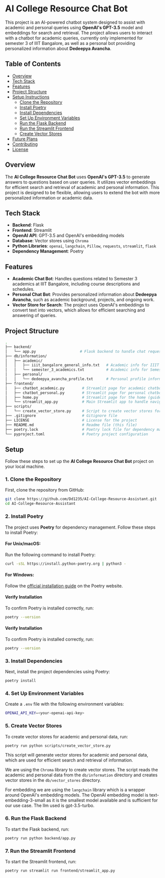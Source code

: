 # AI College Resource Chat Bot

This project is an AI-powered chatbot system designed to assist with academic and personal queries using **OpenAI's GPT-3.5** model and embeddings for search and retrieval. The project allows users to interact with a chatbot for academic queries, currently only implemented for semester 3 of IIIT Bangalore, as well as a personal bot providing personalized information about **Dedeepya Avancha**.

## Table of Contents

- [Overview](#overview)
- [Tech Stack](#tech-stack)
- [Features](#features)
- [Project Structure](#project-structure)
- [Setup Instructions](#setup-instructions)
  - [Clone the Repository](#clone-the-repository)
  - [Install Poetry](#install-poetry)
  - [Install Dependencies](#install-dependencies)
  - [Set Up Environment Variables](#set-up-environment-variables)
  - [Run the Flask Backend](#run-the-flask-backend)
  - [Run the Streamlit Frontend](#run-the-streamlit-frontend)
  - [Create Vector Stores](#create-vector-stores)
- [Future Plans](#future-plans)
- [Contributing](#contributing)
- [License](#license)

## Overview

The **AI College Resource Chat Bot** uses **OpenAI's GPT-3.5** to generate answers to questions based on user queries. It utilizes vector embeddings for efficient search and retrieval of academic and personal information. This project is designed to be flexible, allowing users to extend the bot with more personalized information or academic data.

## Tech Stack

- **Backend**: Flask
- **Frontend**: Streamlit
- **OpenAI API**: GPT-3.5 and OpenAI's embedding models
- **Database**: Vector stores using `Chroma`
- **Python Libraries**: `openai`, `langchain`, `Pillow`, `requests`, `streamlit`, `flask`
- **Dependency Management**: Poetry

## Features

- **Academic Chat Bot**: Handles questions related to Semester 3 academics at IIIT Bangalore, including course descriptions and schedules.
- **Personal Chat Bot**: Provides personalized information about **Dedeepya Avancha**, such as academic background, projects, and ongoing work.
- **Vector Store for Search**: The project uses OpenAI's embeddings to convert text into vectors, which allows for efficient searching and answering of queries.

## Project Structure

```bash
.
├── backend/
│   └── app.py                    # Flask backend to handle chat requests
├── db/information/
│   ├── academic/
│   │   ├── iiit_bangalore_general_info.txt   # Academic info for IIIT Bangalore
│   │   └── semester_3_academics.txt          # Academic info for Semester 3
│   ├── personal/
│   │   └── dedeepya_avancha_profile.txt      # Personal profile information
├── frontend/
│   ├── chatbot_academic.py        # Streamlit page for academic chatbot
│   ├── chatbot_personal.py        # Streamlit page for personal chatbot
│   ├── home.py                    # Streamlit page for the home (guide and future plans)
│   └── streamlit_app.py           # Main Streamlit app to handle navigation and UI
├── scripts/
│   └── create_vector_store.py     # Script to create vector stores for academic/personal data
├── .gitignore                     # Gitignore file
├── LICENSE                        # License for the project
├── README.md                      # Readme file (this file)
├── poetry.lock                    # Poetry lock file for dependency management
└── pyproject.toml                 # Poetry project configuration
```

## Setup

Follow these steps to set up the **AI College Resource Chat Bot** project on your local machine.

### 1. Clone the Repository

First, clone the repository from GitHub:

```bash
git clone https://github.com/Dd1235/AI-College-Resource-Assistant.git
cd AI-College-Resource-Assistant
```

### 2. Install Poetry

The project uses **Poetry** for dependency management. Follow these steps to install Poetry:

#### For Unix/macOS:

Run the following command to install Poetry:

```bash
curl -sSL https://install.python-poetry.org | python3 -
```

#### For Windows:

Follow the [official installation guide](https://python-poetry.org/docs/#installation) on the Poetry website.

#### Verify Installation

To confirm Poetry is installed correctly, run:

```bash
poetry --version
```

#### Verify Installation

To confirm Poetry is installed correctly, run:

```bash
poetry --version
```

### 3. Install Dependencies

Next, install the project dependencies using Poetry:

```bash
poetry install
```

### 4. Set Up Environment Variables

Create a `.env` file with the following environment variables:

```bash
OPENAI_API_KEY=<your-openai-api-key>
```

### 5. Create Vector Stores

To create vector stores for academic and personal data, run:

```bash
poetry run python scripts/create_vector_store.py
```

This script will generate vector stores for academic and personal data, which are used for efficient search and retrieval of information.

We are using the `Chroma` library to create vector stores. The script reads the academic and personal data from the `db/information` directory and creates vector stores in the `db/vector_stores` directory.

For embedding we are using the `langchain` library which is a wrapper around OpenAI's embedding models.
The OpenAI embedding model is text-embedding-3-small as it is the smallest model available and is sufficient for our use case.
The llm used is gpt-3.5-turbo.

### 6. Run the Flask Backend

To start the Flask backend, run:

```bash
poetry run python backend/app.py
```

### 7. Run the Streamlit Frontend

To start the Streamlit frontend, run:

```bash
poetry run streamlit run frontend/streamlit_app.py
```
